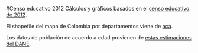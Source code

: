 #Censo educativo 2012
Cálculos y gráficos basados en el [censo educativo de 2012](http://datosabiertoscolombia.cloudapp.net/frm/catalogo/frmCatalogo.aspx?dsId=20680).

El shapefile del mapa de Colombia por departamentos viene de [acá](https://sites.google.com/site/seriescol/shapes).

Los datos de población de acuerdo a edad provienen de [estas estimaciones del DANE](http://www.dane.gov.co/index.php/poblacion-y-demografia/series-de-poblacion).
